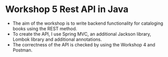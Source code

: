 # Workshop 5 Rest API in Java
* The aim of the workshop is to write backend functionality for cataloging books using the REST method.
* To create the API, I use Spring MVC, an additional Jackson library, Lombok library and additional annotations.
* The correctness of the API is checked by using the Workshop 4 and Postman.
